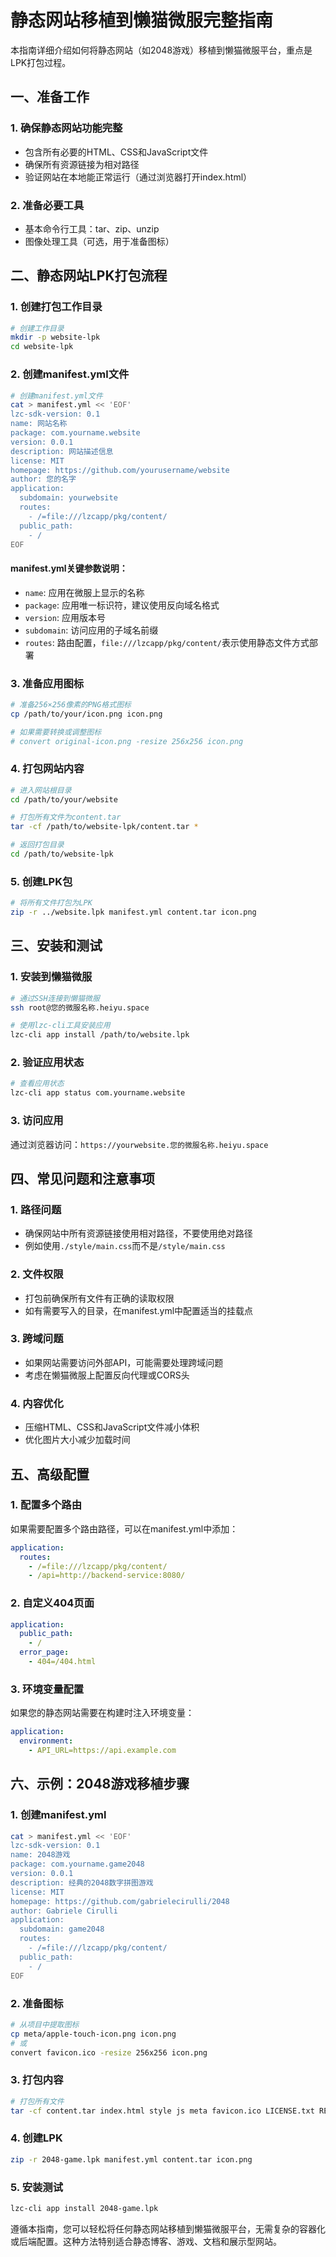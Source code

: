 # 静态网站移植到懒猫微服完整指南

本指南详细介绍如何将静态网站（如2048游戏）移植到懒猫微服平台，重点是LPK打包过程。

## 一、准备工作

### 1. 确保静态网站功能完整

- 包含所有必要的HTML、CSS和JavaScript文件
- 确保所有资源链接为相对路径
- 验证网站在本地能正常运行（通过浏览器打开index.html）

### 2. 准备必要工具

- 基本命令行工具：tar、zip、unzip
- 图像处理工具（可选，用于准备图标）

## 二、静态网站LPK打包流程

### 1. 创建打包工作目录

```bash
# 创建工作目录
mkdir -p website-lpk
cd website-lpk
```

### 2. 创建manifest.yml文件

```bash
# 创建manifest.yml文件
cat > manifest.yml << 'EOF'
lzc-sdk-version: 0.1
name: 网站名称
package: com.yourname.website
version: 0.0.1
description: 网站描述信息
license: MIT
homepage: https://github.com/yourusername/website
author: 您的名字
application:
  subdomain: yourwebsite
  routes:
    - /=file:///lzcapp/pkg/content/
  public_path:
    - /
EOF
```

#### manifest.yml关键参数说明：

- `name`: 应用在微服上显示的名称
- `package`: 应用唯一标识符，建议使用反向域名格式
- `version`: 应用版本号
- `subdomain`: 访问应用的子域名前缀
- `routes`: 路由配置，`file:///lzcapp/pkg/content/`表示使用静态文件方式部署

### 3. 准备应用图标

```bash
# 准备256×256像素的PNG格式图标
cp /path/to/your/icon.png icon.png

# 如果需要转换或调整图标
# convert original-icon.png -resize 256x256 icon.png
```

### 4. 打包网站内容

```bash
# 进入网站根目录
cd /path/to/your/website

# 打包所有文件为content.tar
tar -cf /path/to/website-lpk/content.tar *

# 返回打包目录
cd /path/to/website-lpk
```

### 5. 创建LPK包

```bash
# 将所有文件打包为LPK
zip -r ../website.lpk manifest.yml content.tar icon.png
```

## 三、安装和测试

### 1. 安装到懒猫微服

```bash
# 通过SSH连接到懒猫微服
ssh root@您的微服名称.heiyu.space

# 使用lzc-cli工具安装应用
lzc-cli app install /path/to/website.lpk
```

### 2. 验证应用状态

```bash
# 查看应用状态
lzc-cli app status com.yourname.website
```

### 3. 访问应用

通过浏览器访问：`https://yourwebsite.您的微服名称.heiyu.space`

## 四、常见问题和注意事项

### 1. 路径问题

- 确保网站中所有资源链接使用相对路径，不要使用绝对路径
- 例如使用`./style/main.css`而不是`/style/main.css`

### 2. 文件权限

- 打包前确保所有文件有正确的读取权限
- 如有需要写入的目录，在manifest.yml中配置适当的挂载点

### 3. 跨域问题

- 如果网站需要访问外部API，可能需要处理跨域问题
- 考虑在懒猫微服上配置反向代理或CORS头

### 4. 内容优化

- 压缩HTML、CSS和JavaScript文件减小体积
- 优化图片大小减少加载时间

## 五、高级配置

### 1. 配置多个路由

如果需要配置多个路由路径，可以在manifest.yml中添加：

```yaml
application:
  routes:
    - /=file:///lzcapp/pkg/content/
    - /api=http://backend-service:8080/
```

### 2. 自定义404页面

```yaml
application:
  public_path:
    - /
  error_page:
    - 404=/404.html
```

### 3. 环境变量配置

如果您的静态网站需要在构建时注入环境变量：

```yaml
application:
  environment:
    - API_URL=https://api.example.com
```

## 六、示例：2048游戏移植步骤

### 1. 创建manifest.yml

```bash
cat > manifest.yml << 'EOF'
lzc-sdk-version: 0.1
name: 2048游戏
package: com.yourname.game2048
version: 0.0.1
description: 经典的2048数字拼图游戏
license: MIT
homepage: https://github.com/gabrielecirulli/2048
author: Gabriele Cirulli
application:
  subdomain: game2048
  routes:
    - /=file:///lzcapp/pkg/content/
  public_path:
    - /
EOF
```

### 2. 准备图标

```bash
# 从项目中提取图标
cp meta/apple-touch-icon.png icon.png
# 或
convert favicon.ico -resize 256x256 icon.png
```

### 3. 打包内容

```bash
# 打包所有文件
tar -cf content.tar index.html style js meta favicon.ico LICENSE.txt README.md
```

### 4. 创建LPK

```bash
zip -r 2048-game.lpk manifest.yml content.tar icon.png
```

### 5. 安装测试

```bash
lzc-cli app install 2048-game.lpk
```

遵循本指南，您可以轻松将任何静态网站移植到懒猫微服平台，无需复杂的容器化或后端配置。这种方法特别适合静态博客、游戏、文档和展示型网站。 